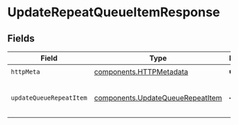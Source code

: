 # UpdateRepeatQueueItemResponse


## Fields

| Field                                                                                | Type                                                                                 | Required                                                                             | Description                                                                          |
| ------------------------------------------------------------------------------------ | ------------------------------------------------------------------------------------ | ------------------------------------------------------------------------------------ | ------------------------------------------------------------------------------------ |
| `httpMeta`                                                                           | [components.HTTPMetadata](../../models/components/httpmetadata.md)                   | :heavy_check_mark:                                                                   | N/A                                                                                  |
| `updateQueueRepeatItem`                                                              | [components.UpdateQueueRepeatItem](../../models/components/updatequeuerepeatitem.md) | :heavy_minus_sign:                                                                   | Queue repeatable item updated                                                        |